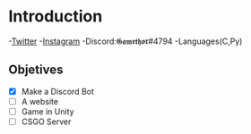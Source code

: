 # Introduction
-[Twitter](https://twitter.com/Nuno_Vz)
-[Instagram](https://www.instagram.com/nuno.vasques/)
-Discord:𝕲𝖆𝖒𝖊𝖙𝖍𝖔𝖗#4794
-Languages(C,Py)

## Objetives

- [x] Make a Discord Bot
- [ ] A website
- [ ] Game in Unity
- [ ] CSGO Server
